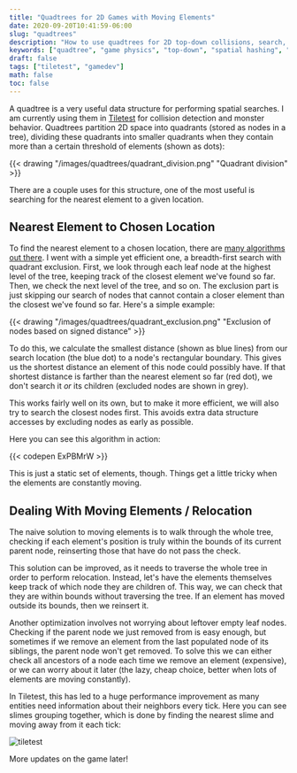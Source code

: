 ```yaml
---
title: "Quadtrees for 2D Games with Moving Elements"
date: 2020-09-20T10:41:59-06:00
slug: "quadtrees"
description: "How to use quadtrees for 2D top-down collisions, search, when the elements are constantly in motion"
keywords: ["quadtree", "game physics", "top-down", "spatial hashing", "search", "tiletest"]
draft: false
tags: ["tiletest", "gamedev"]
math: false
toc: false
---
```


A quadtree is a very useful data structure for performing spatial searches. I am currently using them in [Tiletest](/gamedev/#tiletest) for collision detection and monster behavior. Quadtrees partition 2D space into quadrants (stored as nodes in a tree), dividing these quadrants into smaller quadrants when they contain more than a certain threshold of elements (shown as dots):

{{< drawing "/images/quadtrees/quadrant_division.png" "Quadrant division" >}}

There are a couple uses for this structure, one of the most useful is searching for the nearest element to a given location.

## Nearest Element to Chosen Location

To find the nearest element to a chosen location, there are [many algorithms out there](https://stackoverflow.com/a/32412425/2909339). I went with a simple yet efficient one, a breadth-first search with quadrant exclusion. First, we look through each leaf node at the highest level of the tree, keeping track of the closest element we've found so far. Then, we check the next level of the tree, and so on. The exclusion part is just skipping our search of nodes that cannot contain a closer element than the closest we've found so far. Here's a simple example:

{{< drawing "/images/quadtrees/quadrant_exclusion.png" "Exclusion of nodes based on signed distance" >}}

To do this, we calculate the smallest distance (shown as blue lines) from our search location (the blue dot) to a node's rectangular boundary. This gives us the shortest distance an element of this node could possibly have. If that shortest distance is farther than the nearest element so far (red dot), we don't search it *or* its children (excluded nodes are shown in grey).

This works fairly well on its own, but to make it more efficient, we will also try to search the closest nodes first. This avoids extra data structure accesses by excluding nodes as early as possible.

Here you can see this algorithm in action:

{{< codepen ExPBMrW >}}

This is just a static set of elements, though. Things get a little tricky when the elements are constantly moving.

## Dealing With Moving Elements / Relocation

The naive solution to moving elements is to walk through the whole tree, checking if each element's position is truly within the bounds of its current parent node, reinserting those that have do not pass the check.

This solution can be improved, as it needs to traverse the whole tree in order to perform relocation. Instead, let's have the elements themselves keep track of which node they are children of. This way, we can check that they are within bounds without traversing the tree. If an element has moved outside its bounds, then we reinsert it.

Another optimization involves not worrying about leftover empty leaf nodes. Checking if the parent node we just removed from is easy enough, but sometimes if we remove an element from the last populated node of its siblings, the parent node won't get removed. To solve this we can either check all ancestors of a node each time we remove an element (expensive), or we can worry about it later (the lazy, cheap choice, better when lots of elements are moving constantly).

In Tiletest, this has led to a huge performance improvement as many entities need information about their neighbors every tick. Here you can see slimes grouping together, which is done by finding the nearest slime and moving away from it each tick:

![tiletest](/images/quadtrees/2020-10-20_20-21.png)

More updates on the game later!

